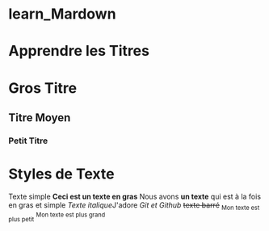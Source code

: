 # learn_Mardown

# Apprendre les Titres

# Gros Titre

## Titre Moyen

### Petit Titre

# Styles de Texte

Texte simple
**Ceci est un texte en gras**
Nous avons __un texte__ qui est à la fois en gras et simple
*Texte italique*J'adore *Git et Github*
~~texte barré~~
<sub>Mon texte est plus petit</sub>
<sup>Mon texte est plus grand</sup>
